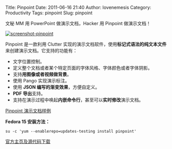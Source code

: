 Title: Pinpoint
Date: 2011-06-16 21:40
Author: lovenemesis
Category: Productivity
Tags: pinpoint
Slug: pinpoint

文秘 MM 用 PowerPoint 做演示文档，Hacker 用 Pinpoint 做演示文档！

[![](http://linuxtoy.org/img/2011/06/screenshot-pinpoint.png "screenshot-pinpoint")](http://linuxtoy.org/img/2011/06/screenshot-pinpoint.png)

Pinpoint 是一款利用 Clutter
实现的演示文档软件，使用**标记式语法的纯文本文件**来创建演示文档。它支持的功能有：

-   文字位置控制。
-   定义整个文档或者某个特定页面的字体风格、字体颜色或者字体阴影。
-   支持**用图像或者视频做背景**。
-   使用 Pango 实现演示标注。
-   使用 **JSON 编写的渐变效果**，方便自定义。
-   **PDF 导出**支持。
-   支持在演示过程中唤起**内嵌命令行**，甚至可以**实时修改**演示文档。

[Pinpoint
演示文档样例](http://git.gnome.org/browse/pinpoint/tree/introduction.pin)

**Fedora 15 安装方法：**

`su -c 'yum --enablerepo=updates-testing install pinpoint'`

[官方主页及源代码下载](https://live.gnome.org/Pinpoint)
